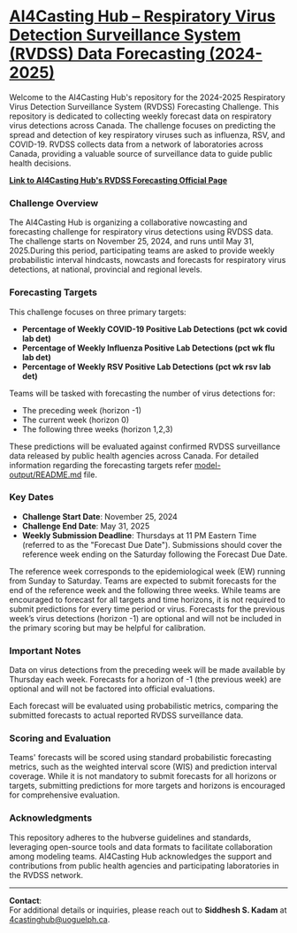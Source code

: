 # [AI4Casting Hub – Respiratory Virus Detection Surveillance System (RVDSS) Data Forecasting (2024-2025)](https://4castinghub.uoguelph.ca/respiratory-virus-detections/)
Welcome to the AI4Casting Hub's repository for the 2024-2025 Respiratory Virus Detection Surveillance System (RVDSS) Forecasting Challenge. This repository is dedicated to collecting weekly forecast data on respiratory virus detections across Canada. The challenge focuses on predicting the spread and detection of key respiratory viruses such as influenza, RSV, and COVID-19. RVDSS collects data from a network of laboratories across Canada, providing a valuable source of surveillance data to guide public health decisions.

[**Link to AI4Casting Hub's RVDSS Forecasting Official Page**](https://4castinghub.uoguelph.ca/respiratory-virus-detections)

### Challenge Overview
The AI4Casting Hub is organizing a collaborative nowcasting and forecasting challenge for respiratory virus detections using RVDSS data. The challenge starts on November 25, 2024, and runs until May 31, 2025.During this period, participating teams are asked to provide weekly probabilistic interval hindcasts, nowcasts and forecasts for respiratory virus detections, at national, provincial and regional levels.

### Forecasting Targets
This challenge focuses on three primary targets:
* **Percentage of Weekly COVID-19 Positive Lab Detections (pct wk covid lab det)**
* **Percentage of Weekly Influenza Positive Lab Detections (pct wk flu lab det)**
* **Percentage of Weekly RSV Positive Lab Detections (pct wk rsv lab det)**

Teams will be tasked with forecasting the number of virus detections for:
* The preceding week (horizon -1)
* The current week (horizon 0)
* The following three weeks (horizon 1,2,3)

These predictions will be evaluated against confirmed RVDSS surveillance data released by public health agencies across Canada. For detailed information regarding the forecasting targets refer [model-output/README.md](https://github.com/ai4castinghub/rvdss-forecast/tree/main/model-output/README.md) file.

### Key Dates
* **Challenge Start Date**: November 25, 2024
* **Challenge End Date**: May 31, 2025
* **Weekly Submission Deadline**: Thursdays at 11 PM Eastern Time (referred to as the "Forecast Due Date"). Submissions should cover the reference week ending on the Saturday following the Forecast Due Date.

The reference week corresponds to the epidemiological week (EW) running from Sunday to Saturday. Teams are expected to submit forecasts for the end of the reference week and the following three weeks. While teams are encouraged to forecast for all targets and time horizons, it is not required to submit predictions for every time period or virus. Forecasts for the previous week’s virus detections (horizon -1) are optional and will not be included in the primary scoring but may be helpful for calibration.

### Important Notes
Data on virus detections from the preceding week will be made available by Thursday each week.
Forecasts for a horizon of -1 (the previous week) are optional and will not be factored into official evaluations.

Each forecast will be evaluated using probabilistic metrics, comparing the submitted forecasts to actual reported RVDSS surveillance data.

### Scoring and Evaluation
Teams' forecasts will be scored using standard probabilistic forecasting metrics, such as the weighted interval score (WIS) and prediction interval coverage. While it is not mandatory to submit forecasts for all horizons or targets, submitting predictions for more targets and horizons is encouraged for comprehensive evaluation.

### Acknowledgments
This repository adheres to the hubverse guidelines and standards, leveraging open-source tools and data formats to facilitate collaboration among modeling teams. AI4Casting Hub acknowledges the support and contributions from public health agencies and participating laboratories in the RVDSS network.

---
**Contact**:  
For additional details or inquiries, please reach out to **Siddhesh S. Kadam** at [4castinghub@uoguelph.ca](mailto:4castinghub@uoguelph.ca).

